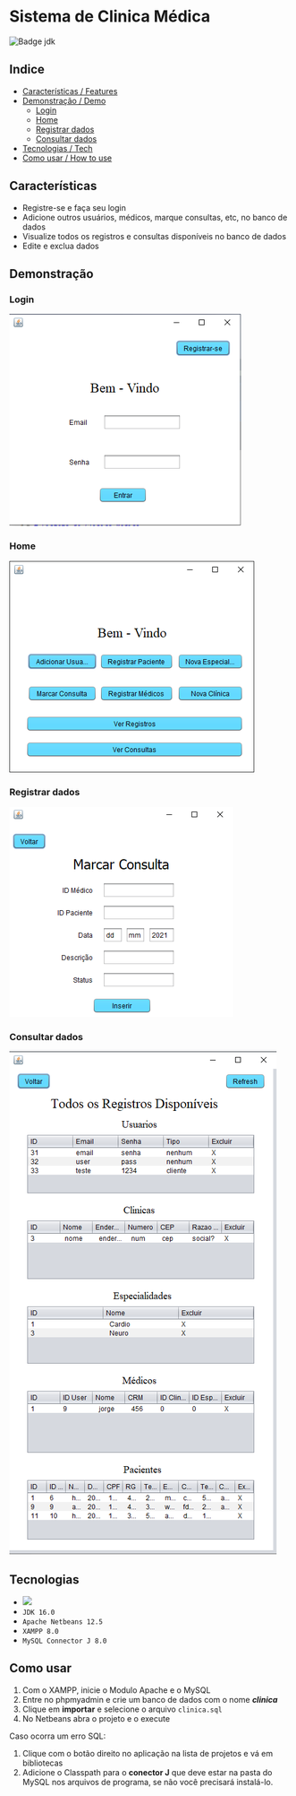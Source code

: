 # Sistema de Clinica Médica
![Badge jdk](https://img.shields.io/badge/jdk-16.0-orange)

## Indice
* [Características / Features](#características)
* [Demonstração / Demo](#demonstração)
    * [Login](#login)
    * [Home](#home)
    * [Registrar dados](#registrar-dados)
    * [Consultar dados](#consultar-dados)
* [Tecnologias / Tech](#tecnologias)
* [Como usar / How to use](#Como-usar)


## Características

- Registre-se e faça seu login
- Adicione outros usuários, médicos, marque consultas, etc, no banco de dados
- Visualize todos os registros e consultas disponíveis no banco de dados
- Edite e exclua dados


## Demonstração

### Login

![Tela a mensagem 'Bem-vindo', campos para email e senha, e botões para 'entrar' ou 'registrar-se'.](/demo/login.png)

### Home

![Tela a mensagem 'Bem-vindo' e botões para adicionar usuário, registrar paciente, registrar médicos, adicionar nova especialidade, nova clinica, marcar consulta, ver registro e ver consultas.](/demo/home.png)

### Registrar dados

![Tela a mensagem 'Marcar Consulta', campos para escrever o ID do médico, ID do paciente, data, descrição e status, e um botão para inserir.](/demo/registrar-dados.png)

### Consultar dados

![Tela a mensagem 'Todos os Registros Disponíveis', acima um botão para voltar e outro para reiniciar, abaixo tabelas de informações dos usuários, clinicas, especialidades, médicos e pacientes](/demo/consultar-dados.png)


## Tecnologias

- <img src="https://cdn.jsdelivr.net/gh/devicons/devicon/icons/java/java-original.svg"  width="25px" height="auto" />
- `JDK 16.0`
- `Apache Netbeans 12.5`
- `XAMPP 8.0`
- `MySQL Connector J 8.0`


## Como usar

1. Com o XAMPP, inicie o Modulo Apache e o MySQL
2. Entre no phpmyadmin e crie um banco de dados com o nome _**clinica**_
3. Clique em **importar** e selecione o arquivo `clinica.sql`
4. No Netbeans abra o projeto e o execute

Caso ocorra um erro SQL:

1. Clique com o botão direito no aplicação na lista de projetos e vá em bibliotecas
2. Adicione o Classpath para o **conector J** que deve estar na pasta do MySQL nos arquivos de programa, se não você precisará instalá-lo.

